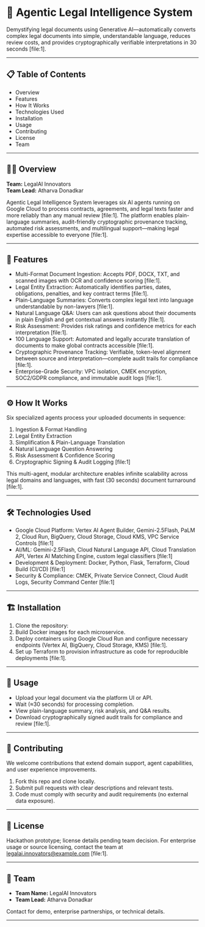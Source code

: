 # 🚀 Agentic Legal Intelligence System

Demystifying legal documents using Generative AI—automatically converts complex legal documents into simple, understandable language, reduces review costs, and provides cryptographically verifiable interpretations in 30 seconds [file:1].

---

## 📋 Table of Contents

- Overview
- Features
- How It Works
- Technologies Used
- Installation
- Usage
- Contributing
- License
- Team

---

## 🧑‍💻 Overview

**Team:** LegalAI Innovators  
**Team Lead:** Atharva Donadkar

Agentic Legal Intelligence System leverages six AI agents running on Google Cloud to process contracts, agreements, and legal texts faster and more reliably than any manual review [file:1]. The platform enables plain-language summaries, audit-friendly cryptographic provenance tracking, automated risk assessments, and multilingual support—making legal expertise accessible to everyone [file:1].

---

## 🎯 Features

- Multi-Format Document Ingestion: Accepts PDF, DOCX, TXT, and scanned images with OCR and confidence scoring [file:1].
- Legal Entity Extraction: Automatically identifies parties, dates, obligations, penalties, and key contract terms [file:1].
- Plain-Language Summaries: Converts complex legal text into language understandable by non-lawyers [file:1].
- Natural Language Q&A: Users can ask questions about their documents in plain English and get contextual answers instantly [file:1].
- Risk Assessment: Provides risk ratings and confidence metrics for each interpretation [file:1].
- 100 Language Support: Automated and legally accurate translation of documents to make global contracts accessible [file:1].
- Cryptographic Provenance Tracking: Verifiable, token-level alignment between source and interpretation—complete audit trails for compliance [file:1].
- Enterprise-Grade Security: VPC isolation, CMEK encryption, SOC2/GDPR compliance, and immutable audit logs [file:1].

---

## ⚙️ How It Works

Six specialized agents process your uploaded documents in sequence:
1. Ingestion & Format Handling
2. Legal Entity Extraction
3. Simplification & Plain-Language Translation
4. Natural Language Question Answering
5. Risk Assessment & Confidence Scoring
6. Cryptographic Signing & Audit Logging [file:1]

This multi-agent, modular architecture enables infinite scalability across legal domains and languages, with fast (30 seconds) document turnaround [file:1].

---

## 🛠️ Technologies Used

- Google Cloud Platform: Vertex AI Agent Builder, Gemini-2.5Flash, PaLM 2, Cloud Run, BigQuery, Cloud Storage, Cloud KMS, VPC Service Controls [file:1]
- AI/ML: Gemini-2.5Flash, Cloud Natural Language API, Cloud Translation API, Vertex AI Matching Engine, custom legal classifiers [file:1]
- Development & Deployment: Docker, Python, Flask, Terraform, Cloud Build (CI/CD) [file:1]
- Security & Compliance: CMEK, Private Service Connect, Cloud Audit Logs, Security Command Center [file:1]

---

## 🏗️ Installation

1. Clone the repository:  
2. Build Docker images for each microservice.  
3. Deploy containers using Google Cloud Run and configure necessary endpoints (Vertex AI, BigQuery, Cloud Storage, KMS) [file:1].  
4. Set up Terraform to provision infrastructure as code for reproducible deployments [file:1].  

---

## 🚦 Usage

- Upload your legal document via the platform UI or API.
- Wait (≈30 seconds) for processing completion.
- View plain-language summary, risk analysis, and Q&A results.
- Download cryptographically signed audit trails for compliance and review [file:1].

---

## 🤝 Contributing

We welcome contributions that extend domain support, agent capabilities, and user experience improvements.

1. Fork this repo and clone locally.
2. Submit pull requests with clear descriptions and relevant tests.
3. Code must comply with security and audit requirements (no external data exposure).

---

## 📜 License

Hackathon prototype; license details pending team decision. For enterprise usage or source licensing, contact the team at legalai.innovators@example.com [file:1].

---

## 👥 Team

- **Team Name:** LegalAI Innovators
- **Team Lead:** Atharva Donadkar

Contact for demo, enterprise partnerships, or technical details.

---
